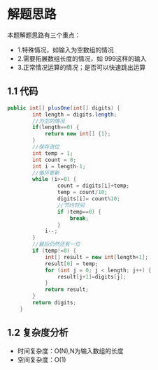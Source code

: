 # 解题思路

本题解题思路有三个重点：

* 1.特殊情况，如输入为空数组的情况
* 2.需要拓展数组长度的情况，如 999这样的输入
* 3.正常情况运算的情况；是否可以快速跳出运算

## 1.1 代码

```java
public int[] plusOne(int[] digits) {
		int length = digits.length;
		//为空的情况
		if(length==0) {
			return new int[] {1};
		}
		//保存进位
		int temp = 1;
		int count = 0;
		int i = length-1;
		//循环更新
		while (i>=0) {
				count = digits[i]+temp;
				temp = count/10;
				digits[i]= count%10;
				//节约时间
				if (temp==0) {
					break;
				}
			i--;
		}
		//最后仍然还有一位
		if (temp!=0) {
			int[] result = new int[length+1];
			result[0] = temp;
			for (int j = 0; j < length; j++) {
				result[j+1]=digits[j];
			}
			return result;
		}
		return digits;
    }
```

## 1.2 复杂度分析

* 时间复杂度：O(N),N为输入数组的长度
* 空间复杂度：O(1)